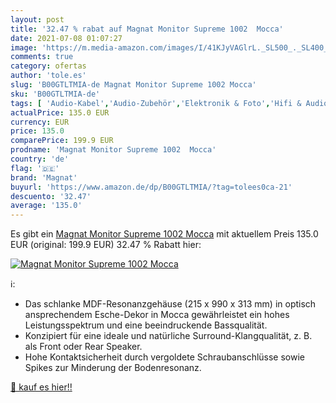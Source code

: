 ```yaml
---
layout: post
title: '32.47 % rabat auf Magnat Monitor Supreme 1002  Mocca'
date: 2021-07-08 01:07:27
image: 'https://m.media-amazon.com/images/I/41KJyVAGlrL._SL500_._SL400_.jpg'
comments: true
category: ofertas
author: 'tole.es'
slug: 'B00GTLTMIA-de Magnat Monitor Supreme 1002 Mocca'
sku: 'B00GTLTMIA-de'
tags: [ 'Audio-Kabel','Audio-Zubehör','Elektronik & Foto','Hifi & Audio','Subwooferkabel','magnat', ]
actualPrice: 135.0 EUR
currency: EUR
price: 135.0
comparePrice: 199.9 EUR
prodname: 'Magnat Monitor Supreme 1002  Mocca'
country: 'de'
flag: '🇩🇪'
brand: 'Magnat'
buyurl: 'https://www.amazon.de/dp/B00GTLTMIA/?tag=tolees0ca-21'
descuento: '32.47'
average: '135.0'
---
```


Es gibt ein [Magnat Monitor Supreme 1002  Mocca](https://www.amazon.de/dp/B00GTLTMIA/?tag=tolees0ca-21) mit aktuellem Preis 135.0 EUR (original: 199.9 EUR) 32.47 % Rabatt hier:

[![Magnat Monitor Supreme 1002  Mocca](https://m.media-amazon.com/images/I/41KJyVAGlrL._SL500_._SL400_.jpg)](https://www.amazon.de/dp/B00GTLTMIA/?tag=tolees0ca-21)

ℹ️:

- Das schlanke MDF-Resonanzgehäuse (215 x 990 x 313 mm) in optisch ansprechendem Esche-Dekor in Mocca gewährleistet ein hohes Leistungsspektrum und eine beeindruckende Bassqualität.
- Konzipiert für eine ideale und natürliche Surround-Klangqualität, z. B. als Front oder Rear Speaker.
- Hohe Kontaktsicherheit durch vergoldete Schraubanschlüsse sowie Spikes zur Minderung der Bodenresonanz.

[🛒 kauf es hier!!](https://www.amazon.de/dp/B00GTLTMIA/?tag=tolees0ca-21)
